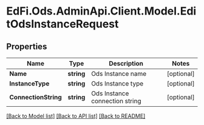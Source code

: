 # EdFi.Ods.AdminApi.Client.Model.EditOdsInstanceRequest

## Properties

Name | Type | Description | Notes
------------ | ------------- | ------------- | -------------
**Name** | **string** | Ods Instance name | [optional] 
**InstanceType** | **string** | Ods Instance type | [optional] 
**ConnectionString** | **string** | Ods Instance connection string | [optional] 

[[Back to Model list]](../../README.md#documentation-for-models) [[Back to API list]](../../README.md#documentation-for-api-endpoints) [[Back to README]](../../README.md)

